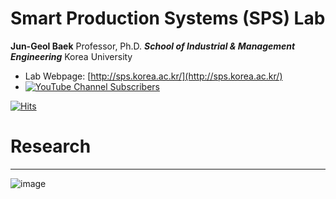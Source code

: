 # Smart Production Systems (SPS) Lab

**Jun-Geol Baek**
Professor, Ph.D.
***School of Industrial & Management Engineering***
Korea University

* Lab Webpage: [http://sps.korea.ac.kr/](http://sps.korea.ac.kr/)
* [![YouTube Channel Subscribers](https://img.shields.io/youtube/channel/subscribers/{spslab.1648}?style=social)](https://www.youtube.com/channel/{spslab.1648}?sub_confirmation=1)


[![Hits](https://hits.seeyoufarm.com/api/count/incr/badge.svg?url=https%3A%2F%2Fgithub.com%2FSPS-KoreaUniv&count_bg=%2379C83D&title_bg=%23555555&icon=&icon_color=%23E7E7E7&title=Welcome+to+SPS+Lab&edge_flat=false)](https://hits.seeyoufarm.com)

# Research
---
![image](https://github.com/SPS-KoreaUniv/.github/assets/89930713/06e908f0-ede3-404d-af75-affe67866b06)
